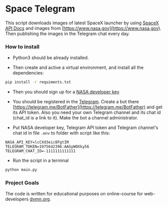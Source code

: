 # Space Telegram

This script downloads images of latest SpaceX launcher by using  [SpaceX API Docs](https://docs.spacexdata.com) and images from [https://www.nasa.gov](https://www.nasa.gov). Then publishing the images in the Telegram chat every day.

### How to install

* Python3 should be already installed.

* Then create and active a virtual environment, and install all the dependencies:
```bash
pip install -r requiments.txt
```

* Then you should sign up for a [NASA developer key](https://api.nasa.gov/#apod)

* You should be registered in the [Telegram](https://telegram.org). Create a bot there [https://telegram.me/BotFather](https://telegram.me/BotFather) and get its API token. Also you need your own Telegram channel and its chat id (chat_id is a link to it). Make the bot a channel administrator.

* Put NASA developer key, Telegram API token and  Telegram channel's chat id in file `.env` to folder with script like this:
```
NASA_API_KEY=lcCXd3eic8FgtIM
TELEGRAM_TOKEN=1975642396:AAGyWOXky56
TELEGRAM_CHAT_ID=-1111111111111
```

* Run the script in a terminal
```bash
python main.py
```

### Project Goals

The code is written for educational purposes on online-course for web-developers [dvmn.org](https://dvmn.org/).
